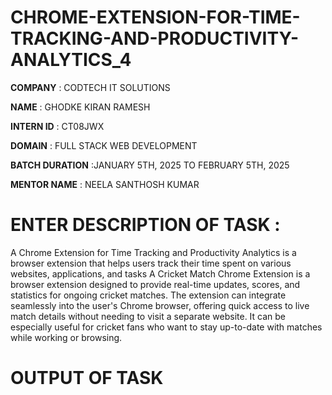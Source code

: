 # CHROME-EXTENSION-FOR-TIME-TRACKING-AND-PRODUCTIVITY-ANALYTICS_4
**COMPANY** : CODTECH IT SOLUTIONS

**NAME** : GHODKE KIRAN RAMESH

**INTERN ID** : CT08JWX

**DOMAIN** : FULL STACK WEB DEVELOPMENT

**BATCH DURATION** :JANUARY 5TH, 2025 TO FEBRUARY 5TH, 2025

**MENTOR NAME** : NEELA SANTHOSH KUMAR

# ENTER DESCRIPTION OF TASK :
A Chrome Extension for Time Tracking and Productivity Analytics is a browser extension that helps users track their time spent on various websites, applications, and tasks
A Cricket Match Chrome Extension is a browser extension designed to provide real-time updates, scores, and statistics for ongoing cricket matches. The extension can integrate seamlessly into the user's Chrome browser, offering quick access to live match details without needing to visit a separate website. It can be especially useful for cricket fans who want to stay up-to-date with matches while working or browsing.

# OUTPUT OF TASK



